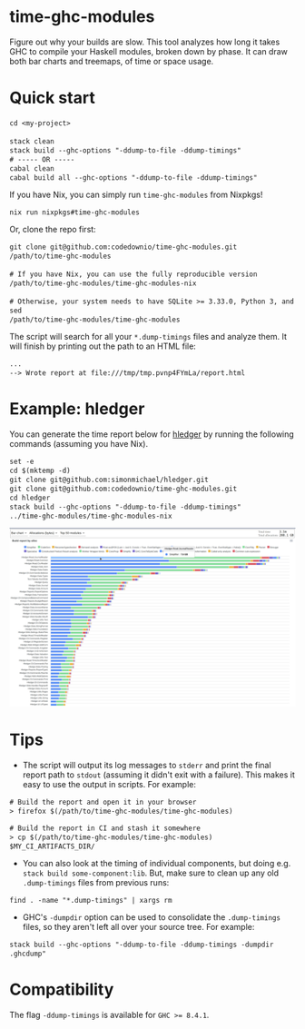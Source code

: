 
# time-ghc-modules

Figure out why your builds are slow. This tool analyzes how long it takes GHC to compile your Haskell modules, broken down by phase. It can draw both bar charts and treemaps, of time or space usage.

# Quick start

``` shell
cd <my-project>

stack clean
stack build --ghc-options "-ddump-to-file -ddump-timings"
# ----- OR -----
cabal clean
cabal build all --ghc-options "-ddump-to-file -ddump-timings"
```

If you have Nix, you can simply run `time-ghc-modules` from Nixpkgs!

``` shell
nix run nixpkgs#time-ghc-modules
```

Or, clone the repo first:

``` shell
git clone git@github.com:codedownio/time-ghc-modules.git /path/to/time-ghc-modules

# If you have Nix, you can use the fully reproducible version
/path/to/time-ghc-modules/time-ghc-modules-nix

# Otherwise, your system needs to have SQLite >= 3.33.0, Python 3, and sed
/path/to/time-ghc-modules/time-ghc-modules
```

The script will search for all your `*.dump-timings` files and analyze them. It will finish by printing out the path to an HTML file:

``` shell
...
--> Wrote report at file:///tmp/tmp.pvnp4FYmLa/report.html
```

# Example: hledger

You can generate the time report below for [hledger](https://github.com/simonmichael/hledger) by running the following commands (assuming you have Nix).

``` shell
set -e
cd $(mktemp -d)
git clone git@github.com:simonmichael/hledger.git
git clone git@github.com:codedownio/time-ghc-modules.git
cd hledger
stack build --ghc-options "-ddump-to-file -ddump-timings"
../time-ghc-modules/time-ghc-modules-nix
```

![hledger profile](./hledger.gif)

# Tips

* The script will output its log messages to `stderr` and print the final report path to `stdout` (assuming it didn't exit with a failure). This makes it easy to use the output in scripts. For example:

``` shell
# Build the report and open it in your browser
> firefox $(/path/to/time-ghc-modules/time-ghc-modules)
```

``` shell
# Build the report in CI and stash it somewhere
> cp $(/path/to/time-ghc-modules/time-ghc-modules) $MY_CI_ARTIFACTS_DIR/
```

* You can also look at the timing of individual components, but doing e.g. `stack build some-component:lib`. But, make sure to clean up any old `.dump-timings` files from previous runs:

``` shell
find . -name "*.dump-timings" | xargs rm
```

* GHC's `-dumpdir` option can be used to consolidate the `.dump-timings` files, so they aren't left all over your source tree. For example:

``` shell
stack build --ghc-options "-ddump-to-file -ddump-timings -dumpdir .ghcdump"
```

# Compatibility

The flag `-ddump-timings` is available for `GHC >= 8.4.1`.
